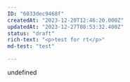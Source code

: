 ```yaml
---
ID: "6033dec9468f"
createdAt: "2023-12-20T12:46:20.000Z"
updatedAt: "2023-12-27T08:53:32.400Z"
status: "draft"
rich-text: "<p>test for rt</p>"
md-test: "test"

---
```

undefined